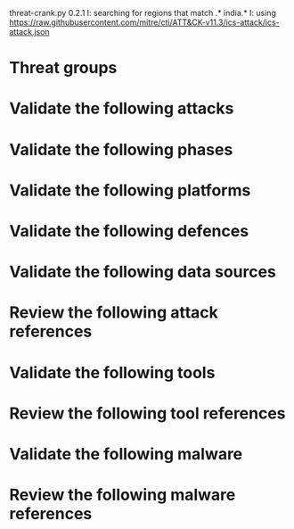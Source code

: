threat-crank.py 0.2.1
I: searching for regions that match .* india.*
I: using https://raw.githubusercontent.com/mitre/cti/ATT&CK-v11.3/ics-attack/ics-attack.json
# Threat groups


# Validate the following attacks


# Validate the following phases


# Validate the following platforms


# Validate the following defences


# Validate the following data sources


# Review the following attack references


# Validate the following tools


# Review the following tool references


# Validate the following malware


# Review the following malware references


